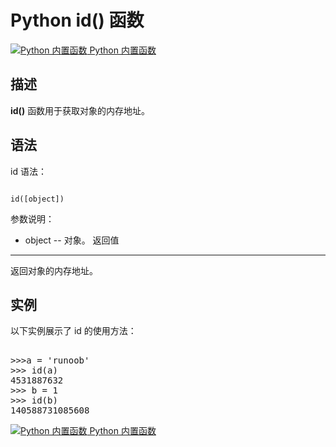 Python id() 函数
==============

 [![Python 内置函数](../images/up.gif)
 Python 内置函数](python-built-in-functions.html)


  描述
--

 **id()** 函数用于获取对象的内存地址。

 语法
--

 id 语法：

 
```

id([object])

```

  参数说明：

  * object -- 对象。
  返回值
---

 返回对象的内存地址。

 实例
--

 以下实例展示了 id 的使用方法：

  <pre>

>>>a = 'runoob'
>>> id(a)
4531887632
>>> b = 1
>>> id(b)
140588731085608
</pre>

 [![Python 内置函数](../images/up.gif)
 Python 内置函数](python-built-in-functions.html)